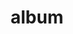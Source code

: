 ---
layout: album
resource: facebook
title: "album"
description: "masonry"
active: gallery
header-img: "img/gallery-bg.jpg"
album-title: "my 9th album"
images:
  - image_path: NguyenNhu(nana)/3/01_0.jpg
  - image_path: NguyenNhu(nana)/3/01_1.jpg
  - image_path: NguyenNhu(nana)/3/01_2.jpg
  - image_path: NguyenNhu(nana)/3/01_3.jpg
  - image_path: NguyenNhu(nana)/3/02_0.jpg
  - image_path: NguyenNhu(nana)/3/02_1.jpg
  - image_path: NguyenNhu(nana)/3/03_0.jpg
  - image_path: NguyenNhu(nana)/3/03_1.jpg
  - image_path: NguyenNhu(nana)/3/04_0.jpg
  - image_path: NguyenNhu(nana)/3/04_1.jpg
  - image_path: NguyenNhu(nana)/3/04_2.jpg
  - image_path: NguyenNhu(nana)/3/05.jpg
---